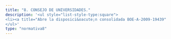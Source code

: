```yaml
---
title: "8. CONSEJO DE UNIVERSIDADES."
description: '<ul style="list-style-type:square">
<li><a title="Abre la disposici&oacute;n consolidada BOE-A-2009-19439" href="https://www.boe.es/buscar/act.php?id=BOE-A-2009-19439" target="_blank" rel="noopener">Reglamento del Consejo de Universidades</a></li>
</ul>'
type: "normativa8"
---
```

